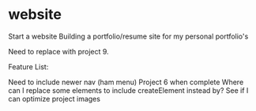 # website
Start a website
Building a portfolio/resume site for my personal portfolio's

Need to replace with project 9.

Feature List:

Need to include newer nav (ham menu)
Project 6 when complete
Where can I replace some elements to include createElement instead by?
See if I can optimize project images 
